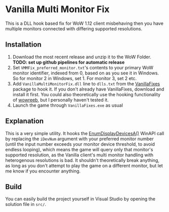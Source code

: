 # Vanilla Multi Monitor Fix
This is a DLL hook based fix for WoW 1.12 client misbehaving then you have multiple monitors connected with differing supported resolutions.

## Installation
1. Download the most recent release and unzip it to the WoW Folder. 
**TODO: set up github pipelines for automatic release**
2. Set `VMMFix_preferred_monitor.txt`'s contents to your primary WoW monitor identifier, indexed from 0, based on as you see it in Windows. So for monitor 2 in Windows, set 1. For monitor 3, set 2 etc.
3. Add `VanillaMultiMonitorFix.dll` line to `dlls.txt` from the [VanillaFixes](https://github.com/hannesmann/vanillafixes) package to hook it. If you don't already have VanillaFixes, download and install it first. You could also theoretically use the hooking functionality of [wowreeb](https://github.com/namreeb/wowreeb), but I personally haven't tested it.
4. Launch the game through `VanillaFixes.exe` as usual

## Explanation
This is a very simple utility. It hooks the [EnumDisplayDevicesA()](https://learn.microsoft.com/en-us/windows/win32/api/winuser/nf-winuser-enumdisplaydevicesa) WinAPI call by replacing the `iDevNum` argument with your preferred monitor number (until the input number exceeds your monitor device threshold, to avoid endless looping), which means the game will query only that monitor's supported resolution, as the Vanilla client's multi monitor handling with heterogenous resolutions is bad. It shouldn't theoretically break anything, as long as you don't attempt to play the game on a different monitor, but let me know if you encounter anything.

## Build
You can easily build the project yourself in Visual Studio by opening the solution file in `src/`.